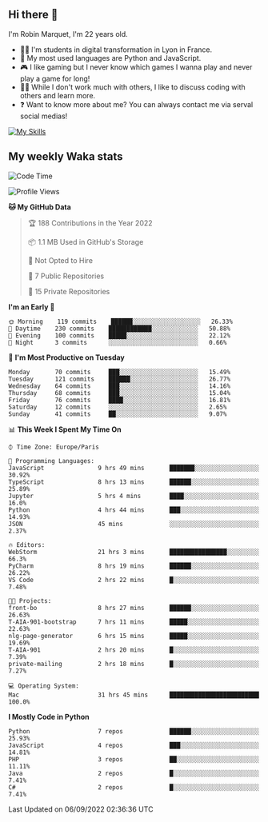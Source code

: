 ## Hi there 👋

I'm Robin Marquet, I'm 22 years old.

- 👨‍💻 I'm students in digital transformation in Lyon in France.
- 🌱 My most used languages are Python and JavaScript.
- 🎮 I like gaming but I never know which games I wanna play and never play a game for long!
- 👯‍♀️ While I don't work much with others, I like to discuss coding with others and learn more.
- ❓ Want to know more about me? You can always contact me via serval social medias!

[![My Skills](https://skillicons.dev/icons?i=js,html,css,docker,express,figma,firebase,graphql,mongodb,mysql,nodejs,py,react,ts,vue)](https://skillicons.dev)

## My weekly Waka stats

<!--START_SECTION:waka-->
![Code Time](http://img.shields.io/badge/Code%20Time-2%2C160%20hrs%2049%20mins-blue)

![Profile Views](http://img.shields.io/badge/Profile%20Views-0-blue)

**🐱 My GitHub Data** 

> 🏆 188 Contributions in the Year 2022
 > 
> 📦 1.1 MB Used in GitHub's Storage 
 > 
> 🚫 Not Opted to Hire
 > 
> 📜 7 Public Repositories 
 > 
> 🔑 15 Private Repositories  
 > 
**I'm an Early 🐤** 

```text
🌞 Morning    119 commits    ██████░░░░░░░░░░░░░░░░░░░   26.33% 
🌆 Daytime    230 commits    ████████████░░░░░░░░░░░░░   50.88% 
🌃 Evening    100 commits    █████░░░░░░░░░░░░░░░░░░░░   22.12% 
🌙 Night      3 commits      ░░░░░░░░░░░░░░░░░░░░░░░░░   0.66%

```
📅 **I'm Most Productive on Tuesday** 

```text
Monday       70 commits     ███░░░░░░░░░░░░░░░░░░░░░░   15.49% 
Tuesday      121 commits    ██████░░░░░░░░░░░░░░░░░░░   26.77% 
Wednesday    64 commits     ███░░░░░░░░░░░░░░░░░░░░░░   14.16% 
Thursday     68 commits     ███░░░░░░░░░░░░░░░░░░░░░░   15.04% 
Friday       76 commits     ████░░░░░░░░░░░░░░░░░░░░░   16.81% 
Saturday     12 commits     ░░░░░░░░░░░░░░░░░░░░░░░░░   2.65% 
Sunday       41 commits     ██░░░░░░░░░░░░░░░░░░░░░░░   9.07%

```


📊 **This Week I Spent My Time On** 

```text
⌚︎ Time Zone: Europe/Paris

💬 Programming Languages: 
JavaScript               9 hrs 49 mins       ███████░░░░░░░░░░░░░░░░░░   30.92% 
TypeScript               8 hrs 13 mins       ██████░░░░░░░░░░░░░░░░░░░   25.89% 
Jupyter                  5 hrs 4 mins        ████░░░░░░░░░░░░░░░░░░░░░   16.0% 
Python                   4 hrs 44 mins       ███░░░░░░░░░░░░░░░░░░░░░░   14.93% 
JSON                     45 mins             ░░░░░░░░░░░░░░░░░░░░░░░░░   2.37%

🔥 Editors: 
WebStorm                 21 hrs 3 mins       ████████████████░░░░░░░░░   66.3% 
PyCharm                  8 hrs 19 mins       ██████░░░░░░░░░░░░░░░░░░░   26.22% 
VS Code                  2 hrs 22 mins       █░░░░░░░░░░░░░░░░░░░░░░░░   7.48%

🐱‍💻 Projects: 
front-bo                 8 hrs 27 mins       ██████░░░░░░░░░░░░░░░░░░░   26.63% 
T-AIA-901-bootstrap      7 hrs 11 mins       █████░░░░░░░░░░░░░░░░░░░░   22.63% 
nlg-page-generator       6 hrs 15 mins       █████░░░░░░░░░░░░░░░░░░░░   19.69% 
T-AIA-901                2 hrs 20 mins       █░░░░░░░░░░░░░░░░░░░░░░░░   7.39% 
private-mailing          2 hrs 18 mins       █░░░░░░░░░░░░░░░░░░░░░░░░   7.27%

💻 Operating System: 
Mac                      31 hrs 45 mins      █████████████████████████   100.0%

```

**I Mostly Code in Python** 

```text
Python                   7 repos             ██████░░░░░░░░░░░░░░░░░░░   25.93% 
JavaScript               4 repos             ███░░░░░░░░░░░░░░░░░░░░░░   14.81% 
PHP                      3 repos             ██░░░░░░░░░░░░░░░░░░░░░░░   11.11% 
Java                     2 repos             █░░░░░░░░░░░░░░░░░░░░░░░░   7.41% 
C#                       2 repos             █░░░░░░░░░░░░░░░░░░░░░░░░   7.41%

```



 Last Updated on 06/09/2022 02:36:36 UTC
<!--END_SECTION:waka-->
